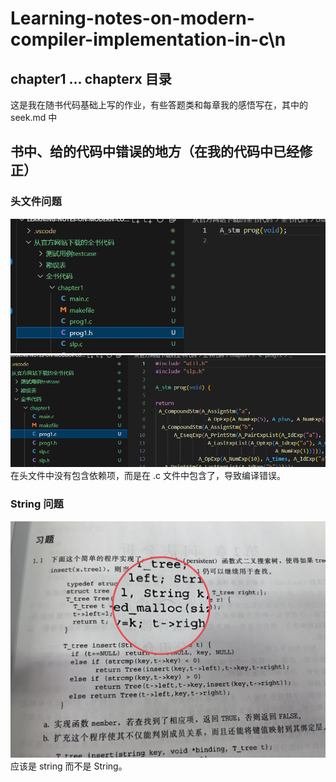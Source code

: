 # Learning-notes-on-modern-compiler-implementation-in-c\n

## chapter1 ... chapterx 目录
这是我在随书代码基础上写的作业，有些答题类和每章我的感悟写在，其中的 seek.md 中

## 书中、给的代码中错误的地方（在我的代码中已经修正）
### 头文件问题
![alt text](image.png)
![alt text](image-1.png)
在头文件中没有包含依赖项，而是在 .c 文件中包含了，导致编译错误。

### String 问题
![alt text](IMG_6653(20250226-091733).JPG)
应该是 string 而不是 String。